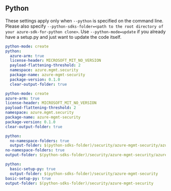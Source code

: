 ## Python

These settings apply only when `--python` is specified on the command line.
Please also specify `--python-sdks-folder=<path to the root directory of your azure-sdk-for-python clone>`.
Use `--python-mode=update` if you already have a setup.py and just want to update the code itself.

``` yaml $(python) && !$(track2)
python-mode: create
python:
  azure-arm: true
  license-header: MICROSOFT_MIT_NO_VERSION
  payload-flattening-threshold: 2
  namespace: azure.mgmt.security
  package-name: azure-mgmt-security
  package-version: 0.1.0
  clear-output-folder: true
```
``` yaml $(python) && $(track2)
python-mode: create
azure-arm: true
license-header: MICROSOFT_MIT_NO_VERSION
payload-flattening-threshold: 2
namespace: azure.mgmt.security
package-name: azure-mgmt-security
package-version: 0.1.0
clear-output-folder: true
```
``` yaml $(python) && $(python-mode) == 'update'
python:
  no-namespace-folders: true
  output-folder: $(python-sdks-folder)/security/azure-mgmt-security/azure/mgmt/security
no-namespace-folders: true
output-folder: $(python-sdks-folder)/security/azure-mgmt-security/azure/mgmt/security
```
``` yaml $(python) && $(python-mode) == 'create'
python:
  basic-setup-py: true
  output-folder: $(python-sdks-folder)/security/azure-mgmt-security
basic-setup-py: true
output-folder: $(python-sdks-folder)/security/azure-mgmt-security
```
